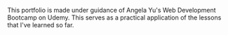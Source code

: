 This portfolio is made under guidance of Angela Yu's Web Development Bootcamp on Udemy. This serves as a practical application of the lessons that I've learned so far.